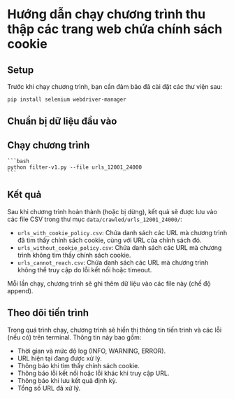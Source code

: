 # Hướng dẫn chạy chương trình thu thập các trang web chứa chính sách cookie

## Setup

Trước khi chạy chương trình, bạn cần đảm bảo đã cài đặt các thư viện sau:

```bash
pip install selenium webdriver-manager
```

## Chuẩn bị dữ liệu đầu vào

## Chạy chương trình

    ```bash
    python filter-v1.py --file urls_12001_24000
    ```


## Kết quả

Sau khi chương trình hoàn thành (hoặc bị dừng), kết quả sẽ được lưu vào các file CSV trong thư mục `data/crawled/urls_12001_24000/`:

* `urls_with_cookie_policy.csv`: Chứa danh sách các URL mà chương trình đã tìm thấy chính sách cookie, cùng với URL của chính sách đó.
* `urls_without_cookie_policy.csv`: Chứa danh sách các URL mà chương trình không tìm thấy chính sách cookie.
* `urls_cannot_reach.csv`: Chứa danh sách các URL mà chương trình không thể truy cập do lỗi kết nối hoặc timeout.

Mỗi lần chạy, chương trình sẽ ghi thêm dữ liệu vào các file này (chế độ append).

## Theo dõi tiến trình

Trong quá trình chạy, chương trình sẽ hiển thị thông tin tiến trình và các lỗi (nếu có) trên terminal. Thông tin này bao gồm:

* Thời gian và mức độ log (INFO, WARNING, ERROR).
* URL hiện tại đang được xử lý.
* Thông báo khi tìm thấy chính sách cookie.
* Thông báo lỗi kết nối hoặc lỗi khác khi truy cập URL.
* Thông báo khi lưu kết quả định kỳ.
* Tổng số URL đã xử lý.
